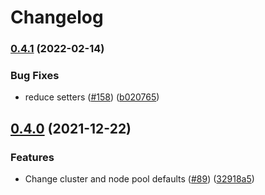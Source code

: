 # Changelog

### [0.4.1](https://github.com/GoogleCloudPlatform/blueprints/compare/gke-blueprint-v0.4.0...gke-blueprint-v0.4.1) (2022-02-14)


### Bug Fixes

* reduce setters ([#158](https://github.com/GoogleCloudPlatform/blueprints/issues/158)) ([b020765](https://github.com/GoogleCloudPlatform/blueprints/commit/b020765de49640700347d74295616ea9fc4dd812))

## [0.4.0](https://www.github.com/GoogleCloudPlatform/blueprints/compare/gke-blueprint-v0.3.0...gke-blueprint-v0.4.0) (2021-12-22)


### Features

* Change cluster and node pool defaults ([#89](https://www.github.com/GoogleCloudPlatform/blueprints/issues/89)) ([32918a5](https://www.github.com/GoogleCloudPlatform/blueprints/commit/32918a5534454159fa90c8a74fcdf9defde9ebf8))
